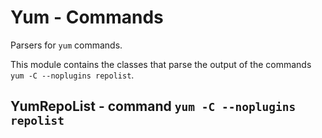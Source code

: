 Yum - Commands
==============
Parsers for ``yum`` commands.

This module contains the classes that parse the output of the commands
`yum -C --noplugins repolist`.

YumRepoList - command ``yum -C --noplugins repolist``
-----------------------------------------------------